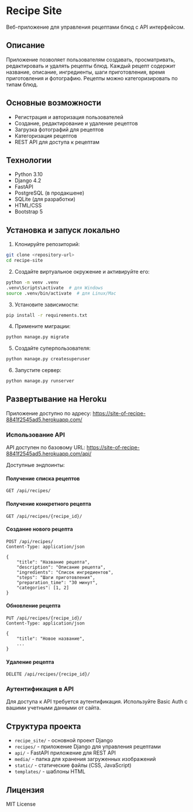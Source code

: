 # Recipe Site

Веб-приложение для управления рецептами блюд с API интерфейсом.

## Описание

Приложение позволяет пользователям создавать, просматривать, редактировать и удалять рецепты блюд. Каждый рецепт содержит название, описание, ингредиенты, шаги приготовления, время приготовления и фотографию. Рецепты можно категоризировать по типам блюд.

## Основные возможности

- Регистрация и авторизация пользователей
- Создание, редактирование и удаление рецептов
- Загрузка фотографий для рецептов
- Категоризация рецептов
- REST API для доступа к рецептам

## Технологии

- Python 3.10
- Django 4.2
- FastAPI
- PostgreSQL (в продакшене)
- SQLite (для разработки)
- HTML/CSS
- Bootstrap 5

## Установка и запуск локально

1. Клонируйте репозиторий:
```bash
git clone <repository-url>
cd recipe-site
```

2. Создайте виртуальное окружение и активируйте его:
```bash
python -m venv .venv
.venv\Scripts\activate  # для Windows
source .venv/bin/activate  # для Linux/Mac
```

3. Установите зависимости:
```bash
pip install -r requirements.txt
```

4. Примените миграции:
```bash
python manage.py migrate
```

5. Создайте суперпользователя:
```bash
python manage.py createsuperuser
```

6. Запустите сервер:
```bash
python manage.py runserver
```

## Развертывание на Heroku

Приложение доступно по адресу: https://site-of-recipe-8841f2545ad5.herokuapp.com/

### Использование API

API доступен по базовому URL: https://site-of-recipe-8841f2545ad5.herokuapp.com/api/

Доступные эндпоинты:

#### Получение списка рецептов
```http
GET /api/recipes/
```

#### Получение конкретного рецепта
```http
GET /api/recipes/{recipe_id}/
```

#### Создание нового рецепта
```http
POST /api/recipes/
Content-Type: application/json

{
    "title": "Название рецепта",
    "description": "Описание рецепта",
    "ingredients": "Список ингредиентов",
    "steps": "Шаги приготовления",
    "preparation_time": "30 минут",
    "categories": [1, 2]
}
```

#### Обновление рецепта
```http
PUT /api/recipes/{recipe_id}/
Content-Type: application/json

{
    "title": "Новое название",
    ...
}
```

#### Удаление рецепта
```http
DELETE /api/recipes/{recipe_id}/
```

### Аутентификация в API

Для доступа к API требуется аутентификация. Используйте Basic Auth с вашими учетными данными от сайта.

## Структура проекта

- `recipe_site/` - основной проект Django
- `recipes/` - приложение Django для управления рецептами
- `api/` - FastAPI приложение для REST API
- `media/` - папка для хранения загруженных изображений
- `static/` - статические файлы (CSS, JavaScript)
- `templates/` - шаблоны HTML

## Лицензия

MIT License
